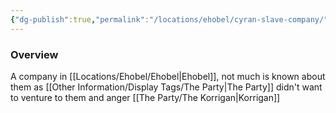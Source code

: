 ```yaml
---
{"dg-publish":true,"permalink":"/locations/ehobel/cyran-slave-company/","tags":["Undiscovered"],"updated":"2025-07-31T14:28:31.643+01:00"}
---
```


### Overview
A company in [[Locations/Ehobel/Ehobel\|Ehobel]], not much is known about them as [[Other Information/Display Tags/The Party\|The Party]] didn't want to venture to them and anger [[The Party/The Korrigan\|Korrigan]]